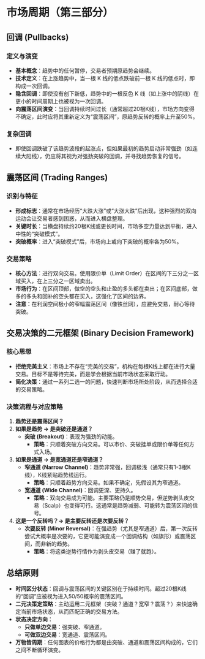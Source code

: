 # 市场周期（第三部分）

## 回调 (Pullbacks)

### 定义与演变
-   **基本概念**：趋势中的任何暂停，交易者预期原趋势会继续。
-   **技术定义**：在上涨趋势中，当一根 K 线的低点跌破前一根 K 线的低点时，即构成一次回调。
-   **隐含回调**：即使没有创下新低，趋势中的一根反色 K 线（如上涨中的阴线）在更小的时间周期上也被视为一次回调。
-   **向震荡区间演变**：当回调持续时间过长（通常超过20根K线），市场方向变得不确定，此时应将其重新定义为“震荡区间”，原趋势反转的概率上升至50%。

### 复杂回调
-   即使回调跌破了该趋势波段的起涨点，但如果最初的趋势启动非常强劲（如连续大阳线），仍应将其视为对强劲突破的回调，并寻找趋势恢复的信号。

## 震荡区间 (Trading Ranges)

### 识别与特征
-   **形成标志**：通常在市场经历“大跌大涨”或“大涨大跌”后出现，这种强烈的双向运动会让交易者感到困惑，从而进入横盘整理。
-   **关键时长**：当横盘持续约20根K线或更长时间，市场多空力量达到平衡，进入中性的“突破模式”。
-   **突破概率**：进入“突破模式”后，市场向上或向下突破的概率各为50%。

### 交易策略
-   **核心方法**：进行双向交易。使用限价单（Limit Order）在区间的下三分之一区域买入，在上三分之一区域卖出。
-   **市场行为**：在区间顶部，做空的空头和止盈的多头都在卖出；在区间底部，做多的多头和回补的空头都在买入，这强化了区间的边界。
-   **注意**：在利润空间极小的窄幅震荡区间（像铁丝网），应避免交易，耐心等待突破。

## 交易决策的二元框架 (Binary Decision Framework)

### 核心思想
-   **拒绝完美主义**：市场上不存在“完美的交易”，机构在每根K线上都在进行大量交易。目标不是等待完美，而是学会根据当前市场状态采取行动。
-   **简化决策**：通过一系列二选一的问题，快速判断市场所处阶段，从而选择合适的交易策略。

### 决策流程与对应策略
1.  **趋势还是震荡区间？**
2.  **如果是趋势 → 是突破还是通道？**
    -   **突破 (Breakout)**：表现为强劲的动能。
        -   **策略**：只顺着突破方向交易。可以市价、突破挂单或限价单等任何方式入场。
3.  **如果是通道 → 是宽通道还是窄通道？**
    -   **窄通道 (Narrow Channel)**：趋势非常强，回调极浅（通常只有1-3根K线），K线紧贴趋势线运行。
        -   **策略**：只顺着趋势方向交易。如果不确定，先假设其为窄通道。
    -   **宽通道 (Wide Channel)**：回调更深、更持久。
        -   **策略**：双向交易成为可能。主要策略仍是顺势交易，但逆势剥头皮交易（Scalp）也变得可行。这通常是趋势减弱、可能转为震荡区间的信号。
4.  **这是一个反转吗？→ 是主要反转还是次要反转？**
    -   **次要反转 (Minor Reversal)**：在强趋势（尤其是窄通道）后，第一次反转尝试大概率是次要的，它更可能演变成一个回调结构（如旗形）或震荡区间，而非新的趋势。
        -   **策略**：将这类逆势行情作为剥头皮交易（赚了就跑）。

## 总结原则
-   **时间区分状态**：回调与震荡区间的关键区别在于持续时间。超过20根K线的“回调”应被视为进入50/50概率的震荡区间。
-   **二元决策定策略**：主动运用二元框架（突破？通道？宽窄？震荡？）来快速确定当前市场状态，从而匹配正确的交易方法。
-   **状态决定方向**：
    -   **只做单边交易**：强突破、窄通道。
    -   **可做双边交易**：宽通道、震荡区间。
-   **万物皆周期**：任何图表的价格行为都是由突破、通道和震荡区间构成的，它们之间不断循环演变。